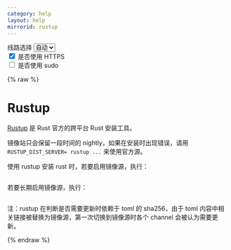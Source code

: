 ```yaml
---
category: help
layout: help
mirrorid: rustup
---
```


<!-- 本 markdown 从 tuna/mirrorz-help-ng 自动生成，如需修改请参阅该仓库 -->

<style>.z-help tmpl { display: none }</style>

<div class="z-wrap">
    <form class="z-form z-global" onchange="form_update(null)" onsubmit="return false">
        <div>
            <label for="e0a5cecb">线路选择</label>
            <select id="e0a5cecb" name="host">
                <option selected="selected" value="{{ site.url }}">自动</option>
                <option value="{{ site.urlv4 }}">IPv4</option>
                <option value="{{ site.urlv6 }}">IPv6</option>
            </select>
        </div>
        <div>
            <input id="144d763c" name="_scheme" type="checkbox" checked>
            <label for="144d763c">是否使用 HTTPS</label>
        </div>
        <div>
            <input id="4659e7da" name="_sudo" type="checkbox">
            <label for="4659e7da">是否使用 sudo</label>
        </div>
    </form>
</div>
{% raw %}
<div class="z-help"><h1>Rustup</h1>
<p><a href="https://rustup.rs/">Rustup</a> 是 Rust 官方的跨平台 Rust 安装工具。</p>
<p>镜像站只会保留一段时间的 nightly，如果在安装时出现错误，请用 <code>RUSTUP_DIST_SERVER= rustup ...</code> 来使用官方源。</p>
<p>使用 rustup 安装 rust 时，若要启用镜像源，执行：</p>
<div class="z-wrap"><form class="z-form" onchange="form_update(event)" onsubmit="return false"></form><pre class="z-code"></pre></div><tmpl z-lang="bash">
# for bash
RUSTUP_DIST_SERVER={{endpoint}} rustup install stable # for stable
# for fish
env RUSTUP_DIST_SERVER={{endpoint}} rustup install stable # for stable
# for bash
RUSTUP_DIST_SERVER={{endpoint}} rustup install nightly # for nightly
# for fish
env RUSTUP_DIST_SERVER={{endpoint}} rustup install nightly # for nightly
# for bash
RUSTUP_DIST_SERVER={{endpoint}} rustup install nightly-YYYY-mm-dd
# for fish
env RUSTUP_DIST_SERVER={{endpoint}} rustup install nightly-YYYY-mm-dd
</tmpl>
<p>若要长期启用镜像源，执行：</p>
<div class="z-wrap"><form class="z-form" onchange="form_update(event)" onsubmit="return false"></form><pre class="z-code"></pre></div><tmpl z-lang="bash">
# for bash
echo 'export RUSTUP_UPDATE_ROOT={{endpoint}}/rustup' &gt;&gt; ~/.bash_profile
echo 'export RUSTUP_DIST_SERVER={{endpoint}}' &gt;&gt; ~/.bash_profile
# for fish
echo 'set -x RUSTUP_UPDATE_ROOT {{endpoint}}/rustup' &gt;&gt; ~/.config/fish/config.fish
echo 'set -x RUSTUP_DIST_SERVER {{endpoint}}' &gt;&gt; ~/.config/fish/config.fish
</tmpl>
<p>注：rustup 在判断是否需要更新时依赖于 toml 的 sha256，由于 toml 内容中相关链接被替换为镜像源，第一次切换到镜像源时各个 channel 会被认为需要更新。</p><script id="z-config" type="application/x-mirrorz-help">eyJfIjogIlJ1c3R1cCIsICJibG9jayI6IFsicnVzdHVwIl0sICJpbnB1dCI6IHt9LCAibmFtZSI6ICJydXN0dXAifQ==</script>
</div>

{% endraw %}

<script src="/static/js/mustache.js?{{ site.data['hash'] }}"></script>
<script src="/static/js/zdocs.js?{{ site.data['hash'] }}"></script>
